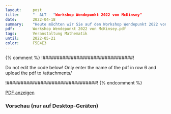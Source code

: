 ```yaml
---
layout:     post
title:      "- ALT - "Workshop Wendepunkt 2022 von McKinsey"
date:       2022-04-18
summary:    "Heute möchten wir Sie auf den Workshop Wendepunkt 2022 von McKinsey für Studierende und Promovierende der Fachrichtungen Mathematik und Physik aufmerksam machen."
pdf:        Workshop Wendepunkt 2022 von McKinsey.pdf
tags:       Veranstaltung Mathematik
until:		2022-05-21
color:      F5E4E3
---
```


{% comment %}
!################################!

Do not edit the code below! Only enter the name of the pdf in row 6 and upload the pdf to /attachments/

!################################!
{% endcomment %}

<a class="btn btn-primary" href="{{ site.url }}/attachments/{{page.pdf}}">PDF anzeigen</a>

<h3>Vorschau (nur auf Desktop-Geräten)</h3>
<div class="d-none d-sm-block">
    <object data="{{ site.url }}/attachments/{{page.pdf}}" width="100%" height="1010" type='application/pdf'>
    </object>
</div>
